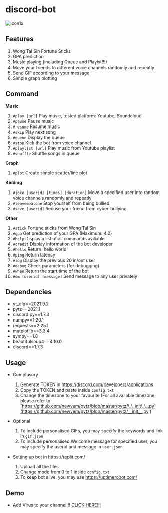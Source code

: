 # discord-bot
![icon1x](https://user-images.githubusercontent.com/24566737/132656284-f0ff6571-631c-4cef-bed7-f575233cbf5f.png)

## Features
1. Wong Tai Sin Fortune Sticks
2. GPA prediction
3. Music playing (including Queue and Playist!!!)
4. Move your friends to different voice channels randomly and repeatly
5. Send GIF according to your message
6. Simple graph plotting

## Command

**Music**
1. `#play [url]` Play music, tested platform: Youtube, Soundcloud
2. `#pause` Pause music
3. `#resume` Resume music
4. `#skip` Play next song
5. `#queue` Display the queue
6. `#stop` Kick the bot from voice channel
7. `#playlist [url]` Play music from Youtube playlist
8. `#shuffle` Shuffle songs in queue
    
**Graph**
1. `#plot` Create simple scatter/line plot
    
**Kidding**
1. `#joke [userid] [times] [duration]` Move a specified user into random voice channels randomly and repeatly
2. `#leavemealone` Stop yourself from being bullied
3. `#save [userid]` Recuse your friend from cyber-bullying

**Other**
1. `#stick` Fortune sticks from Wong Tai Sin
2. `#gpa` Get prediction of your GPA (Maximum: 4.0)
3. `#help` Display a list of all commands aviliable
4. `#credit` Display information of the bot developer
5. `#hello` Return 'hello world'
6. `#ping` Return latency
7. `#log` Display the previous 20 in/out user
8. `#debug` Check parameters (for debugging)
9. `#when` Return the start time of the bot
10. `#dm [userid] [message]` Send message to any user privately

## Dependencies
- yt_dlp==2021.9.2
- pytz==2021.1
- discord.py==1.7.3
- numpy==1.20.1
- requests==2.25.1
- matplotlib==3.3.4
- sympy==1.8
- beautifulsoup4==4.10.0
- discord==1.7.3

## Usage
- Complusory
  
  1. Generate TOKEN in https://discord.com/developers/applications
  2. Copy the TOKEN and paste inside `config.txt`
  3. Change the timezone to your favourite (For all available timezone, please refer to [https://github.com/newvem/pytz/blob/master/pytz/\_\_init\_\_.py](https://github.com/newvem/pytz/blob/master/pytz/__init__.py')

- Optional
   1. To include personalised GIFs, you may specify the keywords and link in `gif.json`
   2. To include personalised Welcome message for specified user, you may specify the userid and message in `user.json`

- Setting up bot in https://replit.com/
  1. Upload all the files
  2. Change mode from 0 to 1 inside `config.txt`
  3. To keep bot alive, you may use https://uptimerobot.com/

## Demo

- Add Virus to your channel!!! [CLICK HERE!!!](https://discord.com/oauth2/authorize?client_id=885452084269424660&permissions=8&scope=bot)
